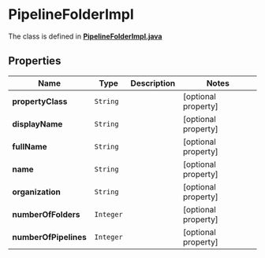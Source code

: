 

# PipelineFolderImpl

The class is defined in **[PipelineFolderImpl.java](../../src/main/java/org/openapitools/model/PipelineFolderImpl.java)**

## Properties

Name | Type | Description | Notes
------------ | ------------- | ------------- | -------------
**propertyClass** | `String` |  |  [optional property]
**displayName** | `String` |  |  [optional property]
**fullName** | `String` |  |  [optional property]
**name** | `String` |  |  [optional property]
**organization** | `String` |  |  [optional property]
**numberOfFolders** | `Integer` |  |  [optional property]
**numberOfPipelines** | `Integer` |  |  [optional property]









